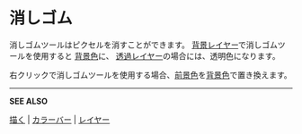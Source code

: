 # 消しゴム

消しゴムツールはピクセルを消すことができます。
[背景レイヤー](layers.md#background-layer)で消しゴムツールを使用すると
[背景色](color-bar.md#background-color)に、
[透過レイヤー](layers.md#transparent-layers)の場合には、透明色になります。

右クリックで消しゴムツールを使用する場合、[前景色](color-bar.md#foreground-color)を[背景色](color-bar.md#background-color)で置き換えます。

---

**SEE ALSO**

[描く](drawing.md) |
[カラーバー](color-bar.md) |
[レイヤー](layers.md)
